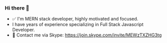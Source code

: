 ### Hi there 👋

 - ✅ I'm MERN stack developer, highly motivated and focused.
 - I have years of experience specializing in Full Stack Javascript Developer.
 - 💬 Contact me via Skype: https://join.skype.com/invite/MEWzTXZHG3tg
